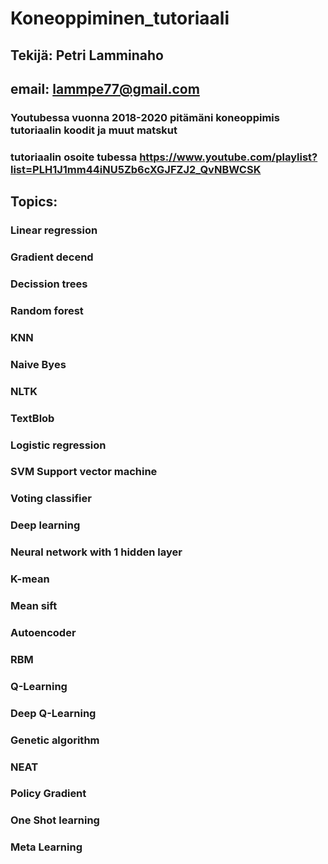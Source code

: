 ﻿# Koneoppiminen_tutoriaali
## Tekijä: Petri Lamminaho 
## email: lammpe77@gmail.com 
### Youtubessa vuonna 2018-2020 pitämäni koneoppimis tutoriaalin koodit ja muut matskut 
### tutoriaalin osoite tubessa https://www.youtube.com/playlist?list=PLH1J1mm44iNU5Zb6cXGJFZJ2_QvNBWCSK

## Topics:

### Linear regression  
### Gradient decend 
### Decission trees
### Random forest 
### KNN
### Naive Byes 
### NLTK 
### TextBlob 
### Logistic regression 
### SVM Support vector machine 
### Voting classifier 
### Deep learning 
### Neural network with 1 hidden layer
### K-mean 
### Mean sift
### Autoencoder
### RBM
### Q-Learning
### Deep Q-Learning 
### Genetic algorithm
### NEAT
### Policy Gradient 
### One Shot learning 
### Meta Learning 

